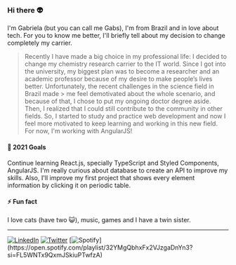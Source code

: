 ### Hi there :alien:

I'm Gabriela (but you can call me Gabs), I'm from Brazil and in love about tech. For you to know me better, I'll briefly tell about my decision to change completely my carrier.
> Recently I have made a big choice in my professional life: I decided to change my chemistry research carrier to the IT world. Since I got into the university, my biggest plan
> was to become a researcher and an academic professor because of my desire to make people’s lives better. Unfortunately, the recent challenges in the science field in Brazil made > me feel demotivated about the whole scenario, and because of that, I chose to put my ongoing doctor degree aside. Then, I realized that I could still contribute to the community in other fields. So, I started to study and practice web development and now I feel more motivated to keep learning and working in this new field. For now, I'm working with AngularJS!


#### 🌱 2021 Goals

Continue learning React.js, specially TypeScript and Styled Components, AngularJS. I'm really curious about database to create an API to improve my skills. Also, I'll improve my first project that shows every element information by clicking it on periodic table. 

#### ⚡ Fun fact

I love cats (have two :smiley_cat:), music, games and I have a twin sister.

____________________

[![LinkedIn](https://img.shields.io/badge/linkedin-%230077B5.svg?&style=for-the-badge&logo=linkedin&logoColor=white)](https://www.linkedin.com/in/guidag/) [![Twitter](https://img.shields.io/badge/twitter-%231DA1F2.svg?&style=for-the-badge&logo=twitter&logoColor=white)](https://twitter.com/gabilok) [![Spotify](https://img.shields.io/badge/spotify-%231ED760.svg?&style=for-the-badge&logo=spotify&logoColor=white")](https://open.spotify.com/playlist/32YMgQbhxFx2VJzgaDnYn3?si=FL5WNTx9QxmJSkiuPTwfzA)
